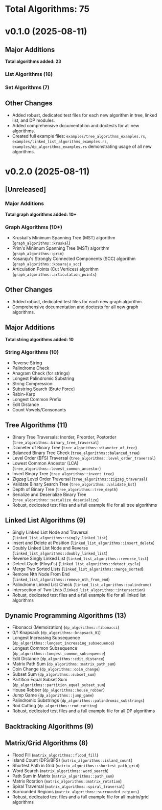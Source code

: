# Total Algorithms: 75

# v0.1.0 (2025-08-11)

## Major Additions

**Total algorithms added: 23**

### List Algorithms (16)

### Set Algorithms (7)

## Other Changes
- Added robust, dedicated test files for each new algorithm in tree, linked list, and DP modules.
- Added comprehensive documentation and doctests for all new algorithms.
- Created full example files: `examples/tree_algorithms_examples.rs`, `examples/linked_list_algorithms_examples.rs`, `examples/dp_algorithms_examples.rs` demonstrating usage of all new algorithms.

# v0.2.0 (2025-08-11)

## [Unreleased]

### Major Additions

**Total graph algorithms added: 10+**

### Graph Algorithms (10+)
- Kruskal's Minimum Spanning Tree (MST) algorithm (`graph_algorithms::kruskal`)
- Prim's Minimum Spanning Tree (MST) algorithm (`graph_algorithms::prim`)
- Kosaraju's Strongly Connected Components (SCC) algorithm (`graph_algorithms::kosaraju_scc`)
- Articulation Points (Cut Vertices) algorithm (`graph_algorithms::articulation_points`)

## Other Changes
- Added robust, dedicated test files for each new graph algorithm.
- Comprehensive documentation and doctests for all new graph algorithms.

## Major Additions

**Total string algorithms added: 10**

### String Algorithms (10)
- Reverse String
- Palindrome Check
- Anagram Check (for strings)
- Longest Palindromic Substring
- String Compression
- Substring Search (Brute Force)
- Rabin-Karp
- Longest Common Prefix
- Edit Distance
- Count Vowels/Consonants

## Tree Algorithms (11)
- Binary Tree Traversals: Inorder, Preorder, Postorder (`tree_algorithms::binary_tree_traversal`)
- Diameter of Binary Tree (`tree_algorithms::diameter_of_tree`)
- Balanced Binary Tree Check (`tree_algorithms::balanced_tree`)
- Level Order (BFS) Traversal (`tree_algorithms::level_order_traversal`)
- Lowest Common Ancestor (LCA) (`tree_algorithms::lowest_common_ancestor`)
- Invert Binary Tree (`tree_algorithms::invert_tree`)
- Zigzag Level Order Traversal (`tree_algorithms::zigzag_traversal`)
- Validate Binary Search Tree (`tree_algorithms::validate_bst`)
- Depth of Binary Tree (`tree_algorithms::tree_depth`)
- Serialize and Deserialize Binary Tree (`tree_algorithms::serialize_deserialize`)
- Robust, dedicated test files and a full example file for all tree algorithms

## Linked List Algorithms (9)
- Singly Linked List Node and Traversal (`linked_list_algorithms::singly_linked_list`)
- Insert and Delete at Position (`linked_list_algorithms::insert_delete`)
- Doubly Linked List Node and Reverse (`linked_list_algorithms::doubly_linked_list`)
- Reverse Singly Linked List (`linked_list_algorithms::reverse_list`)
- Detect Cycle (Floyd's) (`linked_list_algorithms::detect_cycle`)
- Merge Two Sorted Lists (`linked_list_algorithms::merge_sorted`)
- Remove Nth Node From End (`linked_list_algorithms::remove_nth_from_end`)
- Palindrome Linked List Check (`linked_list_algorithms::palindrome`)
- Intersection of Two Lists (`linked_list_algorithms::intersection`)
- Robust, dedicated test files and a full example file for all linked list algorithms

## Dynamic Programming Algorithms (13)
- Fibonacci (Memoization) (`dp_algorithms::fibonacci`)
- 0/1 Knapsack (`dp_algorithms::knapsack_01`)
- Longest Increasing Subsequence (`dp_algorithms::longest_increasing_subsequence`)
- Longest Common Subsequence (`dp_algorithms::longest_common_subsequence`)
- Edit Distance (`dp_algorithms::edit_distance`)
- Matrix Path Sum (`dp_algorithms::matrix_path_sum`)
- Coin Change (`dp_algorithms::coin_change`)
- Subset Sum (`dp_algorithms::subset_sum`)
- Partition Equal Subset Sum (`dp_algorithms::partition_equal_subset_sum`)
- House Robber (`dp_algorithms::house_robber`)
- Jump Game (`dp_algorithms::jump_game`)
- Palindromic Substrings (`dp_algorithms::palindromic_substrings`)
- Rod Cutting (`dp_algorithms::rod_cutting`)
- Robust, dedicated test files and a full example file for all DP algorithms

## Backtracking Algorithms (9)

## Matrix/Grid Algorithms (8)
- Flood Fill (`matrix_algorithms::flood_fill`)
- Island Count (DFS/BFS) (`matrix_algorithms::island_count`)
- Shortest Path in Grid (`matrix_algorithms::shortest_path_grid`)
- Word Search (`matrix_algorithms::word_search`)
- Path Sum in Matrix (`matrix_algorithms::path_sum`)
- Matrix Rotation (`matrix_algorithms::matrix_rotation`)
- Spiral Traversal (`matrix_algorithms::spiral_traversal`)
- Surrounded Regions (`matrix_algorithms::surrounded_regions`)
- Robust, dedicated test files and a full example file for all matrix/grid algorithms
